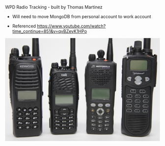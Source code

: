 WPD Radio Tracking - built by Thomas Martinez

- Will need to move MongoDB from personal account to work account

- Referenced https://www.youtube.com/watch?time_continue=851&v=qvBZevK1HPo

![](logo/radio.jpg)
